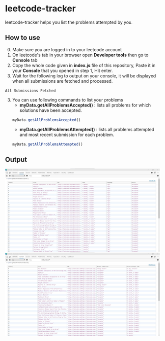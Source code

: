 # leetcode-tracker
leetcode-tracker helps you list the problems attempted by you.

## How to use
0. Make sure you are logged in to your leetcode account
1. On leetcode's tab in your browser open **Developer tools** then go to **Console** tab
2. Copy the whole code given in **index.js** file of this repository, Paste it in your **Console** that you opened in step 1, Hit enter.
4. Wait for the following log to output on your console, it will be displayed when all submissions are fetched and processed.
```
All Submissions Fetched
```
3. You can use following commands to list your problems
    - **myData.getAllProblemsAccepted()** : lists all problems for which solutions have been accepted.
    ```javascript
    myData.getAllProblemsAccepted()
    ```
    - **myData.getAllProblemsAttempted()** : lists all problems attempted and most recent submission for each problem.
    ```javascript
    myData.getAllProblemsAttempted()
    ```
    
## Output

![getAllProblemsAccepted](/allAcceptedSnap.jpeg)
![getAllProblemsAttempted](/allAttemptedSnap.jpeg)
